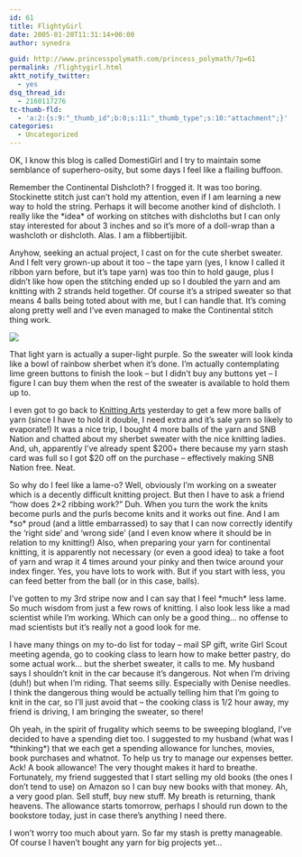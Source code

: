 ```yaml
---
id: 61
title: FlightyGirl
date: 2005-01-20T11:31:14+00:00
author: synedra

guid: http://www.princesspolymath.com/princess_polymath/?p=61
permalink: /flightygirl.html
aktt_notify_twitter:
  - yes
dsq_thread_id:
  - 2160117276
tc-thumb-fld:
  - 'a:2:{s:9:"_thumb_id";b:0;s:11:"_thumb_type";s:10:"attachment";}'
categories:
  - Uncategorized
---
```

OK, I know this blog is called DomestiGirl and I try to maintain some semblance of superhero-osity, but some days I feel like a flailing buffoon.
  
Remember the Continental Dishcloth? I frogged it. It was too boring. Stockinette stitch just can&#8217;t hold my attention, even if I am learning a new way to hold the string. Perhaps it will become another kind of dishcloth. I really like the \*idea\* of working on stitches with dishcloths but I can only stay interested for about 3 inches and so it&#8217;s more of a doll-wrap than a washcloth or dishcloth. Alas. I am a flibbertijibit.
  
Anyhow, seeking an actual project, I cast on for the cute sherbet sweater. And I felt very grown-up about it too &#8211; the tape yarn (yes, I know I called it ribbon yarn before, but it&#8217;s tape yarn) was too thin to hold gauge, plus I didn&#8217;t like how open the stitching ended up so I doubled the yarn and am knitting with 2 strands held together. Of course it&#8217;s a striped sweater so that means 4 balls being toted about with me, but I can handle that. It&#8217;s coming along pretty well and I&#8217;ve even managed to make the Continental stitch thing work.
  
![](http://www.perlgoddess.com/blog/images/sweaterstart.jpg)
  
That light yarn is actually a super-light purple. So the sweater will look kinda like a bowl of rainbow sherbet when it&#8217;s done. I&#8217;m actually contemplating lime green buttons to finish the look &#8211; but I didn&#8217;t buy any buttons yet &#8211; I figure I can buy them when the rest of the sweater is available to hold them up to.
  
I even got to go back to [Knitting Arts](http://goknit.com) yesterday to get a few more balls of yarn (since I have to hold it double, I need extra and it&#8217;s sale yarn so likely to evaporate!) It was a nice trip, I bought 4 more balls of the yarn and SNB Nation and chatted about my sherbet sweater with the nice knitting ladies. And, uh, apparently I&#8217;ve already spent $200+ there because my yarn stash card was full so I got $20 off on the purchase &#8211; effectively making SNB Nation free. Neat.
  
So why do I feel like a lame-o? Well, obviously I&#8217;m working on a sweater which is a decently difficult knitting project. But then I have to ask a friend &#8220;how does 2&#215;2 ribbing work?&#8221; Duh. When you turn the work the knits become purls and the purls become knits and it works out fine. And I am \*so\* proud (and a little embarrassed) to say that I can now correctly identify the &#8216;right side&#8217; and &#8216;wrong side&#8217; (and I even know where it should be in relation to my knitting!) Also, when preparing your yarn for continental knitting, it is apparently not necessary (or even a good idea) to take a foot of yarn and wrap it 4 times around your pinky and then twice around your index finger. Yes, you have lots to work with. But if you start with less, you can feed better from the ball (or in this case, balls).
  
I&#8217;ve gotten to my 3rd stripe now and I can say that I feel \*much\* less lame. So much wisdom from just a few rows of knitting. I also look less like a mad scientist while I&#8217;m working. Which can only be a good thing&#8230; no offense to mad scientists but it&#8217;s really not a good look for me.
  
I have many things on my to-do list for today &#8211; mail SP gift, write Girl Scout meeting agenda, go to cooking class to learn how to make better pastry, do some actual work&#8230; but the sherbet sweater, it calls to me. My husband says I shouldn&#8217;t knit in the car because it&#8217;s dangerous. Not when I&#8217;m driving (duh!) but when I&#8217;m riding. That seems silly. Especially with Denise needles. I think the dangerous thing would be actually telling him that I&#8217;m going to knit in the car, so I&#8217;ll just avoid that &#8211; the cooking class is 1/2 hour away, my friend is driving, I am bringing the sweater, so there!
  
Oh yeah, in the spirit of frugality which seems to be sweeping blogland, I&#8217;ve decided to have a spending diet too. I suggested to my husband (what was I \*thinking\*) that we each get a spending allowance for lunches, movies, book purchases and whatnot. To help us try to manage our expenses better. Ack! A book allowance! The very thought makes it hard to breathe. Fortunately, my friend suggested that I start selling my old books (the ones I don&#8217;t tend to use) on Amazon so I can buy new books with that money. Ah, a very good plan. Sell stuff, buy new stuff. My breath is returning, thank heavens. The allowance starts tomorrow, perhaps I should run down to the bookstore today, just in case there&#8217;s anything I need there.
  
I won&#8217;t worry too much about yarn. So far my stash is pretty manageable. Of course I haven&#8217;t bought any yarn for big projects yet&#8230;
